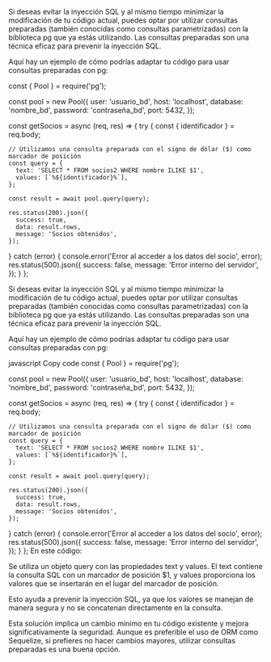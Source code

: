 Si deseas evitar la inyección SQL y al mismo tiempo minimizar la modificación de tu código actual, puedes optar por utilizar consultas preparadas (también conocidas como consultas parametrizadas) con la biblioteca pg que ya estás utilizando. Las consultas preparadas son una técnica eficaz para prevenir la inyección SQL.

Aquí hay un ejemplo de cómo podrías adaptar tu código para usar consultas preparadas con pg:


const { Pool } = require('pg');

const pool = new Pool({
  user: 'usuario_bd',
  host: 'localhost',
  database: 'nombre_bd',
  password: 'contraseña_bd',
  port: 5432,
});

const getSocios = async (req, res) => {
  try {
    const { identificador } = req.body;

    // Utilizamos una consulta preparada con el signo de dólar ($) como marcador de posición
    const query = {
      text: 'SELECT * FROM socios2 WHERE nombre ILIKE $1',
      values: [`%${identificador}%`],
    };

    const result = await pool.query(query);

    res.status(200).json({
      success: true,
      data: result.rows,
      message: 'Socios obtenidos',
    });
  } catch (error) {
    console.error('Error al acceder a los datos del socio', error);
    res.status(500).json({
      success: false,
      message: 'Error interno del servidor',
    });
  }
};



Si deseas evitar la inyección SQL y al mismo tiempo minimizar la modificación de tu código actual, puedes optar por utilizar consultas preparadas (también conocidas como consultas parametrizadas) con la biblioteca pg que ya estás utilizando. Las consultas preparadas son una técnica eficaz para prevenir la inyección SQL.

Aquí hay un ejemplo de cómo podrías adaptar tu código para usar consultas preparadas con pg:

javascript
Copy code
const { Pool } = require('pg');

const pool = new Pool({
  user: 'usuario_bd',
  host: 'localhost',
  database: 'nombre_bd',
  password: 'contraseña_bd',
  port: 5432,
});

const getSocios = async (req, res) => {
  try {
    const { identificador } = req.body;

    // Utilizamos una consulta preparada con el signo de dólar ($) como marcador de posición
    const query = {
      text: 'SELECT * FROM socios2 WHERE nombre ILIKE $1',
      values: [`%${identificador}%`],
    };

    const result = await pool.query(query);

    res.status(200).json({
      success: true,
      data: result.rows,
      message: 'Socios obtenidos',
    });
  } catch (error) {
    console.error('Error al acceder a los datos del socio', error);
    res.status(500).json({
      success: false,
      message: 'Error interno del servidor',
    });
  }
};
En este código:

Se utiliza un objeto query con las propiedades text y values. El text contiene la consulta SQL con un marcador de posición $1, y values proporciona los valores que se insertarán en el lugar del marcador de posición.

Esto ayuda a prevenir la inyección SQL, ya que los valores se manejan de manera segura y no se concatenan directamente en la consulta.

Esta solución implica un cambio mínimo en tu código existente y mejora significativamente la seguridad. Aunque es preferible el uso de ORM como Sequelize, si prefieres no hacer cambios mayores, utilizar consultas preparadas es una buena opción.